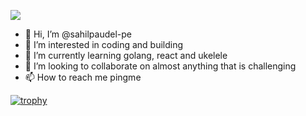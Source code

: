 ![](https://komarev.com/ghpvc/?username=sahilpaudel-pe&color=008080&style=plastic)

- 👋 Hi, I’m @sahilpaudel-pe
- 👀 I’m interested in coding and building
- 🌱 I’m currently learning golang, react and ukelele
- 💞️ I’m looking to collaborate on almost anything that is challenging
- 📫 How to reach me pingme 

[![trophy](https://github-profile-trophy.vercel.app/?username=sahilpaudel-pe&theme=onedark)](https://github.com/sahilpaudel-pe/github-profile-trophy)


<!---
sahilpaudel-pe/sahilpaudel-pe is a ✨ special ✨ repository because its `README.md` (this file) appears on your GitHub profile.
You can click the Preview link to take a look at your changes.
--->

